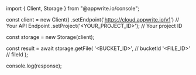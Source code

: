 import { Client, Storage } from "@appwrite.io/console";

const client = new Client()
    .setEndpoint('https://cloud.appwrite.io/v1') // Your API Endpoint
    .setProject('&lt;YOUR_PROJECT_ID&gt;'); // Your project ID

const storage = new Storage(client);

const result = await storage.getFile(
    '<BUCKET_ID>', // bucketId
    '<FILE_ID>' // fileId
);

console.log(response);
